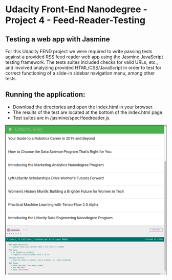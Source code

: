 # Udacity Front-End Nanodegree - Project 4 - Feed-Reader-Testing

## Testing a web app with Jasmine
For this Udacity FEND project we were required to write passing tests against a provided RSS feed reader web app using the Jasmine JavaScript testing framework. The tests suites included checks for valid URLs, etc., and involved analyzing provided HTML/CSS/JavaScript in order to test for correct functioning of a slide-in sidebar navigation menu, among other tests. 

## Running the application:
+ Download the directories and open the index.html in your browser.
+ The results of the test are located at the bottom of the index.html page.
+ Test suites are in /jasmine/spec/feedreader.js.

![Feed reader app screenshot](https://raw.githubusercontent.com/cacarr-pdxweb/FEND-Feedreader-Testing/master/fend-feed-reader.png)

